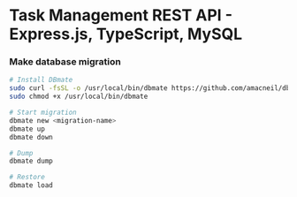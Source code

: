 # Task Management REST API - Express.js, TypeScript, MySQL

### Make database migration
```bash
# Install DBmate
sudo curl -fsSL -o /usr/local/bin/dbmate https://github.com/amacneil/dbmate/releases/latest/download/dbmate-linux-amd64
sudo chmod +x /usr/local/bin/dbmate

# Start migration
dbmate new <migration-name>
dbmate up
dbmate down

# Dump
dbmate dump

# Restore
dbmate load
```